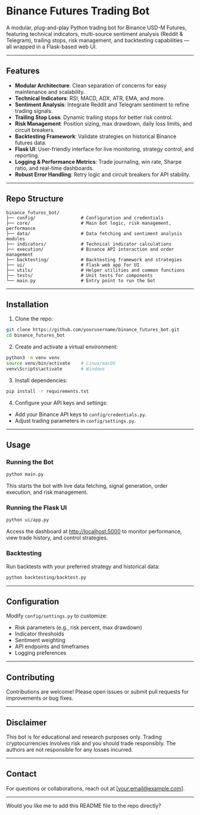 

# Binance Futures Trading Bot

A modular, plug-and-play Python trading bot for Binance USD-M Futures, featuring technical indicators, multi-source sentiment analysis (Reddit & Telegram), trailing stops, risk management, and backtesting capabilities — all wrapped in a Flask-based web UI.

---

## Features

* **Modular Architecture**: Clean separation of concerns for easy maintenance and scalability.
* **Technical Indicators**: RSI, MACD, ADX, ATR, EMA, and more.
* **Sentiment Analysis**: Integrate Reddit and Telegram sentiment to refine trading signals.
* **Trailing Stop Loss**: Dynamic trailing stops for better risk control.
* **Risk Management**: Position sizing, max drawdown, daily loss limits, and circuit breakers.
* **Backtesting Framework**: Validate strategies on historical Binance futures data.
* **Flask UI**: User-friendly interface for live monitoring, strategy control, and reporting.
* **Logging & Performance Metrics**: Trade journaling, win rate, Sharpe ratio, and real-time dashboards.
* **Robust Error Handling**: Retry logic and circuit breakers for API stability.

---

## Repo Structure

```
binance_futures_bot/
├── config/                 # Configuration and credentials
├── core/                   # Main bot logic, risk management, performance
├── data/                   # Data fetching and sentiment analysis modules
├── indicators/             # Technical indicator calculations
├── execution/              # Binance API interaction and order management
├── backtesting/            # Backtesting framework and strategies
├── ui/                     # Flask web app for UI
├── utils/                  # Helper utilities and common functions
├── tests/                  # Unit tests for components
└── main.py                 # Entry point to run the bot
```

---

## Installation

1. Clone the repo:

```bash
git clone https://github.com/yourusername/binance_futures_bot.git
cd binance_futures_bot
```

2. Create and activate a virtual environment:

```bash
python3 -m venv venv
source venv/bin/activate    # Linux/macOS
venv\Scripts\activate       # Windows
```

3. Install dependencies:

```bash
pip install -r requirements.txt
```

4. Configure your API keys and settings:

* Add your Binance API keys to `config/credentials.py`.
* Adjust trading parameters in `config/settings.py`.

---

## Usage

### Running the Bot

```bash
python main.py
```

This starts the bot with live data fetching, signal generation, order execution, and risk management.

### Running the Flask UI

```bash
python ui/app.py
```

Access the dashboard at [http://localhost:5000](http://localhost:5000) to monitor performance, view trade history, and control strategies.

### Backtesting

Run backtests with your preferred strategy and historical data:

```bash
python backtesting/backtest.py
```

---

## Configuration

Modify `config/settings.py` to customize:

* Risk parameters (e.g., risk percent, max drawdown)
* Indicator thresholds
* Sentiment weighting
* API endpoints and timeframes
* Logging preferences

---

## Contributing

Contributions are welcome! Please open issues or submit pull requests for improvements or bug fixes.

---

## Disclaimer

This bot is for educational and research purposes only. Trading cryptocurrencies involves risk and you should trade responsibly. The authors are not responsible for any losses incurred.

---

## Contact

For questions or collaborations, reach out at \[[your.email@example.com](mailto:your.email@example.com)].

---

Would you like me to add this README file to the repo directly?
